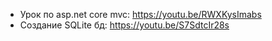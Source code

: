 - Урок по asp.net core mvc: https://youtu.be/RWXKysImabs
- Создание SQLite бд: https://youtu.be/S7SdtcIr28s
